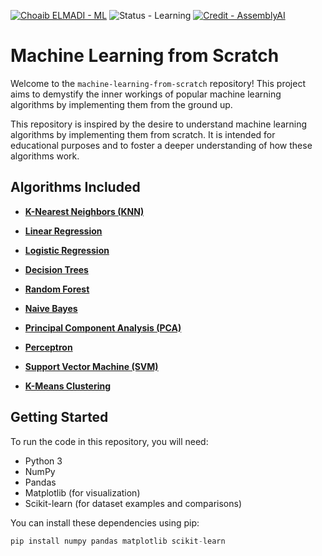 [![Choaib ELMADI - ML](https://img.shields.io/badge/Choaib_ELMADI-ML-8800dd)](https://elmadichoaib.vercel.app) ![Status - Learning](https://img.shields.io/badge/Status-Learning-2bd729) [![Credit - AssemblyAI](https://img.shields.io/badge/Credit-AssemblyAI-3b8af2)](https://www.youtube.com/@AssemblyAI)

# Machine Learning from Scratch

Welcome to the `machine-learning-from-scratch` repository! This project aims to demystify the inner workings of popular machine learning algorithms by implementing them from the ground up.

This repository is inspired by the desire to understand machine learning algorithms by implementing them from scratch. It is intended for educational purposes and to foster a deeper understanding of how these algorithms work.

## Algorithms Included

- [**K-Nearest Neighbors (KNN)**](./K-Nearest%20Neighbors)

- [**Linear Regression**](./Linear%20Regression)

- [**Logistic Regression**](./README.md)

- [**Decision Trees**](./README.md)

- [**Random Forest**](./README.md)

- [**Naive Bayes**](./README.md)

- [**Principal Component Analysis (PCA)**](./README.md)

- [**Perceptron**](./README.md)

- [**Support Vector Machine (SVM)**](./README.md)

- [**K-Means Clustering**](./README.md)

## Getting Started

To run the code in this repository, you will need:

- Python 3
- NumPy
- Pandas
- Matplotlib (for visualization)
- Scikit-learn (for dataset examples and comparisons)

You can install these dependencies using pip:

```python
pip install numpy pandas matplotlib scikit-learn
```
